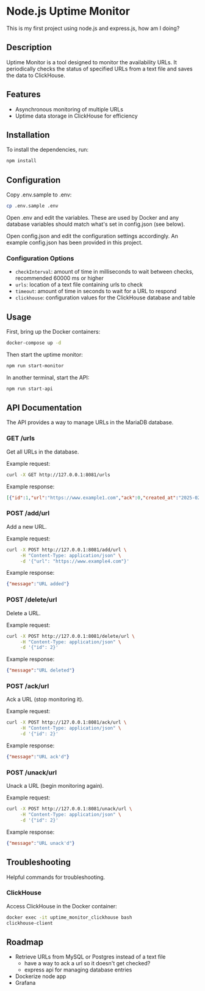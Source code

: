 # Node.js Uptime Monitor

This is my first project using node.js and express.js, how am I doing?

## Description

Uptime Monitor is a tool designed to monitor the availability URLs. It periodically checks the status of specified URLs from a text file and saves the data to ClickHouse.

## Features

- Asynchronous monitoring of multiple URLs
- Uptime data storage in ClickHouse for efficiency

## Installation

To install the dependencies, run:

```bash
npm install
```

## Configuration

Copy .env.sample to .env:

```bash
cp .env.sample .env
```

Open .env and edit the variables. These are used by Docker and any database variables should match what's set in config.json (see below).

Open config.json and edit the configuration settings accordingly. An example config.json has been provided in this project.

### Configuration Options

- `checkInterval`: amount of time in milliseconds to wait between checks, recommended 60000 ms or higher
- `urls`: location of a text file containing urls to check
- `timeout`: amount of time in seconds to wait for a URL to respond
- `clickhouse`: configuration values for the ClickHouse database and table

## Usage

First, bring up the Docker containers:

```bash
docker-compose up -d
```

Then start the uptime monitor:

```bash
npm run start-monitor
```

In another terminal, start the API:

```bash
npm run start-api
```

## API Documentation

The API provides a way to manage URLs in the MariaDB database.

### GET /urls

Get all URLs in the database.

Example request:
```bash
curl -X GET http://127.0.0.1:8081/urls
```

Example response:
```json
[{"id":1,"url":"https://www.example1.com","ack":0,"created_at":"2025-02-15T23:33:44.000Z"},{"id":2,"url":"https://www.example2.com","ack":0,"created_at":"2025-02-15T23:34:11.000Z"},{"id":3,"url":"https://www.example3.com","ack":0,"created_at":"2025-02-15T23:34:24.000Z"}]
```

### POST /add/url

Add a new URL.

Example request:
```bash
curl -X POST http://127.0.0.1:8081/add/url \
     -H "Content-Type: application/json" \
     -d '{"url": "https://www.example4.com"}'
```

Example response:
```json
{"message":"URL added"}
```

### POST /delete/url

Delete a URL.

Example request:
```bash
curl -X POST http://127.0.0.1:8081/delete/url \
     -H "Content-Type: application/json" \
     -d '{"id": 2}'
```

Example response:
```json
{"message":"URL deleted"}
```

### POST /ack/url

Ack a URL (stop monitoring it).

Example request:
```bash
curl -X POST http://127.0.0.1:8081/ack/url \
     -H "Content-Type: application/json" \
     -d '{"id": 2}'
```

Example response:
```json
{"message":"URL ack'd"}
```

### POST /unack/url

Unack a URL (begin monitoring again).

Example request:
```bash
curl -X POST http://127.0.0.1:8081/unack/url \
     -H "Content-Type: application/json" \
     -d '{"id": 2}'
```

Example response:
```json
{"message":"URL unack'd"}
```

## Troubleshooting

Helpful commands for troubleshooting.

### ClickHouse

Access ClickHouse in the Docker container:

```bash
docker exec -it uptime_monitor_clickhouse bash
clickhouse-client
```

## Roadmap

- Retrieve URLs from MySQL or Postgres instead of a text file
  - have a way to ack a url so it doesn't get checked?
  - express api for managing database entries
- Dockerize node app
- Grafana
